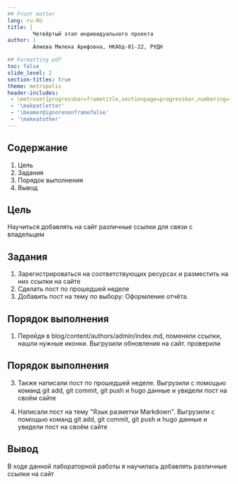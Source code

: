 ```yaml
---
## Front matter
lang: ru-RU
title: |
        Четвёртый этап индивидуального проекта
author: |
        Алиева Милена Арифовна, НКАбд-01-22, РУДН

## Formatting pdf
toc: false
slide_level: 2
section-titles: true
theme: metropolis
header-includes:
 - \metroset{progressbar=frametitle,sectionpage=progressbar,numbering=fraction}
 - '\makeatletter'
 - '\beamer@ignorenonframefalse'
 - '\makeatother'
---
```


## Содержание

1) Цель
2) Задания
3) Порядок выполнения
4) Вывод

## Цель

Научиться добавлять на сайт различные ссылки для связи с владельцем

## Задания

1. Зарегистрироваться на соответствующих ресурсах и разместить на них ссылки на сайте
2. Сделать пост по прошедшей неделе
3. Добавить пост на тему по выбору: Оформление отчёта.

## Порядок выполнения 

1. Перейдя в blog/content/authors/admin/index.md, поменяли ссылки, нашли нужные иконки. Выгрузили обновления на сайт. проверили 

## Порядок выполнения 

3. Также написали пост по прошедшей неделе. Выгрузили с помощью команд git add, git commit, git push и hugo данные и увидели пост на своём сайте 

4. Написали пост на тему "Язык разметки Markdown". Выгрузили с помощью команд git add, git commit, git push и hugo данные и увидели пост на своём сайте

## Вывод 

В ходе данной лабораторной работы я научилась добавлять различные ссылки на сайт
